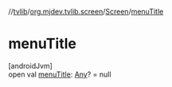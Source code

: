 //[tvlib](../../../index.md)/[org.mjdev.tvlib.screen](../index.md)/[Screen](index.md)/[menuTitle](menu-title.md)

# menuTitle

[androidJvm]\
open val [menuTitle](menu-title.md): [Any](https://kotlinlang.org/api/latest/jvm/stdlib/kotlin/-any/index.html)? = null
